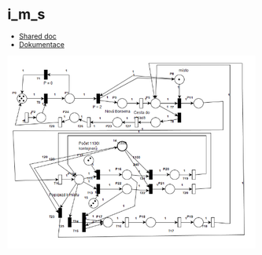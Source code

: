 # i_m_s

 * [Shared doc](https://docs.google.com/spreadsheets/d/1vVZjSMzLc1MeKf3oZcQAFG1bAX0-OCoNjU1n1mX5b0k/edit#gid=0)
 * [Dokumentace](https://www.overleaf.com/4248392884rgbhfnnptgjz)

 ![Petri net](infrastructure_net.png)